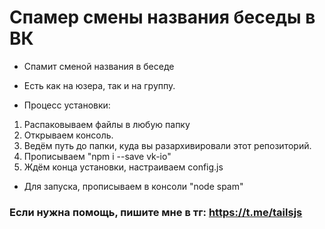 # Спамер смены названия беседы в ВК
* Спамит сменой названия в беседе
* Есть как на юзера, так и на группу.

* Процесс установки:
1. Распаковываем файлы в любую папку
2. Открываем консоль.
3. Ведём путь до папки, куда вы разархивировали этот репозиторий.
4. Прописываем "npm i --save vk-io"
5. Ждём конца установки, настраиваем config.js
* Для запуска, прописываем в консоли "node spam"
### Если нужна помощь, пишите мне в тг: https://t.me/tailsjs
